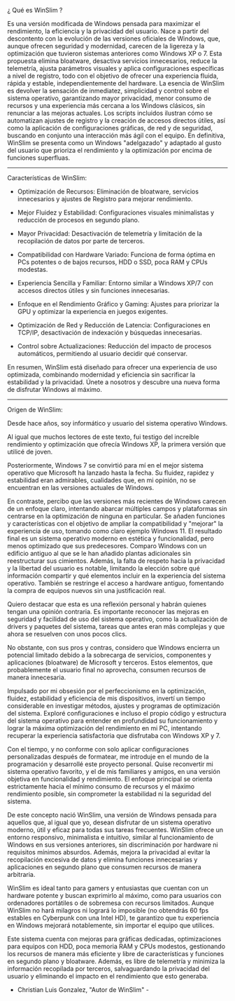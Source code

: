 ¿ Qué es WinSlim ?

Es una versión modificada de Windows pensada para maximizar el rendimiento, la eficiencia y la privacidad del usuario. Nace a partir del descontento con la evolución de las versiones oficiales de Windows, que, aunque ofrecen seguridad y modernidad, carecen de la ligereza y la optimización que tuvieron sistemas anteriores como Windows XP o 7. Esta propuesta elimina bloatware, desactiva servicios innecesarios, reduce la telemetría, ajusta parámetros visuales y aplica configuraciones específicas a nivel de registro, todo con el objetivo de ofrecer una experiencia fluida, rápida y estable, independientemente del hardware.
La esencia de WinSlim es devolver la sensación de inmediatez, simplicidad y control sobre el sistema operativo, garantizando mayor privacidad, menor consumo de recursos y una experiencia más cercana a los Windows clásicos, sin renunciar a las mejoras actuales. Los scripts incluidos ilustran cómo se automatizan ajustes de registro y la creación de accesos directos útiles, así como la aplicación de configuraciones gráficas, de red y de seguridad, buscando en conjunto una interacción más ágil con el equipo. En definitiva, WinSlim se presenta como un Windows "adelgazado" y adaptado al gusto del usuario que prioriza el rendimiento y la optimización por encima de funciones superfluas.

_________________________________________________________________________________________________________________________________________________________________________________________________________________________________________________________________________________


Características de WinSlim:

- Optimización de Recursos: Eliminación de bloatware, servicios innecesarios y ajustes de Registro para mejorar rendimiento.

- Mejor Fluidez y Estabilidad: Configuraciones visuales minimalistas y reducción de procesos en segundo plano.

- Mayor Privacidad: Desactivación de telemetría y limitación de la recopilación de datos por parte de terceros.

- Compatibilidad con Hardware Variado: Funciona de forma óptima en PCs potentes o de bajos recursos, HDD o SSD, poca RAM y CPUs modestas.

- Experiencia Sencilla y Familiar: Entorno similar a Windows XP/7 con accesos directos útiles y sin funciones innecesarias.

- Enfoque en el Rendimiento Gráfico y Gaming: Ajustes para priorizar la GPU y optimizar la experiencia en juegos exigentes.

- Optimización de Red y Reducción de Latencia: Configuraciones en TCP/IP, desactivación de indexación y búsquedas innecesarias.

- Control sobre Actualizaciones: Reducción del impacto de procesos automáticos, permitiendo al usuario decidir qué conservar.



En resumen, WinSlim está diseñado para ofrecer una experiencia de uso optimizada, combinando modernidad y eficiencia sin sacrificar la estabilidad y la privacidad. Únete a nosotros y descubre una nueva forma de disfrutar Windows al máximo.

_________________________________________________________________________________________________________________________________________________________________________________________________________________________________________________________________________________

Origen de WinSlim:

Desde hace años, soy informático y usuario del sistema operativo Windows.

Al igual que muchos lectores de este texto, fui testigo del increíble rendimiento y optimización que ofrecía Windows XP, la primera versión que utilicé de joven.

Posteriormente, Windows 7 se convirtió para mí en el mejor sistema operativo que Microsoft ha lanzado hasta la fecha. Su fluidez, rapidez y estabilidad eran admirables, cualidades que, en mi opinión, no se encuentran en las versiones actuales de Windows.

En contraste, percibo que las versiones más recientes de Windows carecen de un enfoque claro, intentando abarcar múltiples campos y plataformas sin centrarse en la optimización de ninguna en particular. Se añaden funciones y características con el objetivo de ampliar la compatibilidad y "mejorar" la experiencia de uso, tomando como claro ejemplo Windows 11. El resultado final es un sistema operativo moderno en estética y funcionalidad, pero menos optimizado que sus predecesores. Comparo Windows con un edificio antiguo al que se le han añadido plantas adicionales sin reestructurar sus cimientos. Además, la falta de respeto hacia la privacidad y la libertad del usuario es notable, limitando la elección sobre qué información compartir y qué elementos incluir en la experiencia del sistema operativo. También se restringe el acceso a hardware antiguo, fomentando la compra de equipos nuevos sin una justificación real.

Quiero destacar que esta es una reflexión personal y habrán quienes tengan una opinión contraria. Es importante reconocer las mejoras en seguridad y facilidad de uso del sistema operativo, como la actualización de drivers y paquetes del sistema, tareas que antes eran más complejas y que ahora se resuelven con unos pocos clics.

No obstante, con sus pros y contras, considero que Windows encierra un potencial limitado debido a la sobrecarga de servicios, componentes y aplicaciones (bloatware) de Microsoft y terceros. Estos elementos, que probablemente el usuario final no aprovecha, consumen recursos de manera innecesaria.

Impulsado por mi obsesión por el perfeccionismo en la optimización, fluidez, estabilidad y eficiencia de mis dispositivos, invertí un tiempo considerable en investigar métodos, ajustes y programas de optimización del sistema. Exploré configuraciones e incluso el propio código y estructura del sistema operativo para entender en profundidad su funcionamiento y lograr la máxima optimización del rendimiento en mi PC, intentando recuperar la experiencia satisfactoria que disfrutaba con Windows XP y 7.

Con el tiempo, y no conforme con solo aplicar configuraciones personalizadas después de formatear, me introduje en el mundo de la programación y desarrollé este proyecto personal. Quise reconvertir mi sistema operativo favorito, y el de mis familiares y amigos, en una versión objetiva en funcionalidad y rendimiento. El enfoque principal se orienta estrictamente hacia el mínimo consumo de recursos y el máximo rendimiento posible, sin comprometer la estabilidad ni la seguridad del sistema.

De este concepto nació WinSlim, una versión de Windows pensada para aquellos que, al igual que yo, desean disfrutar de un sistema operativo moderno, útil y eficaz para todas sus tareas frecuentes. WinSlim ofrece un entorno responsivo, minimalista e intuitivo, similar al funcionamiento de Windows en sus versiones anteriores, sin discriminación por hardware ni requisitos mínimos absurdos. Además, mejora la privacidad al evitar la recopilación excesiva de datos y elimina funciones innecesarias y aplicaciones en segundo plano que consumen recursos de manera arbitraria.

WinSlim es ideal tanto para gamers y entusiastas que cuentan con un hardware potente y buscan exprimirlo al máximo, como para usuarios con ordenadores portátiles o de sobremesa con recursos limitados. Aunque WinSlim no hará milagros ni logrará lo imposible (no obtendrás 60 fps estables en Cyberpunk con una Intel HD), te garantizo que tu experiencia en Windows mejorará notablemente, sin importar el equipo que utilices.

Este sistema cuenta con mejoras para gráficas dedicadas, optimizaciones para equipos con HDD, poca memoria RAM y CPUs modestos, gestionando los recursos de manera más eficiente y libre de características y funciones en segundo plano y bloatware. Además, es libre de telemetría y minimiza la información recopilada por terceros, salvaguardando la privacidad del usuario y eliminando el impacto en el rendimiento que esto generaba.

- Christian Luis Gonzalez, "Autor de WinSlim" -
